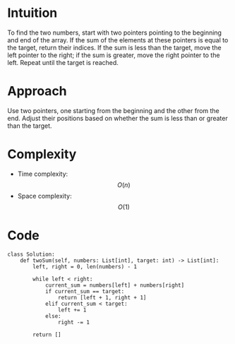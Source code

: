 # Intuition

<!-- Describe your first thoughts on how to solve this problem. -->

To find the two numbers, start with two pointers pointing to the beginning and end of the array. If the sum of the elements at these pointers is equal to the target, return their indices. If the sum is less than the target, move the left pointer to the right; if the sum is greater, move the right pointer to the left. Repeat until the target is reached.

# Approach

<!-- Describe your approach to solving the problem. -->

Use two pointers, one starting from the beginning and the other from the end. Adjust their positions based on whether the sum is less than or greater than the target.

# Complexity

- Time complexity:
  <!-- Add your time complexity here, e.g. $$O(n)$$ -->
  $$O(n)$$
- Space complexity:
  <!-- Add your space complexity here, e.g. $$O(n)$$ -->
  $$O(1)$$

# Code

```
class Solution:
    def twoSum(self, numbers: List[int], target: int) -> List[int]:
        left, right = 0, len(numbers) - 1

        while left < right:
            current_sum = numbers[left] + numbers[right]
            if current_sum == target:
                return [left + 1, right + 1]
            elif current_sum < target:
                left += 1
            else:
                right -= 1

        return []
```
